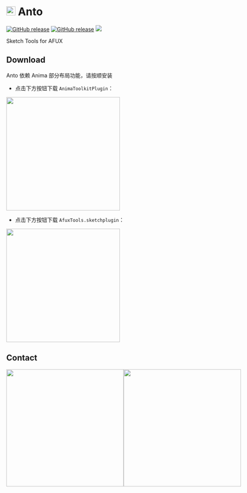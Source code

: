 # <img src="https://raw.githubusercontent.com/canisminor1990/anto/master/icon.png" width="24"> Anto

[![GitHub release](https://img.shields.io/github/release/canisminor1990/anto.svg)](https://github.com/canisminor1990/anto/releases)
[![GitHub release](https://img.shields.io/badge/Works%20with-Sketch%20Runner-blue.svg?colorB=308ADF)](http://bit.ly/SketchRunnerWebsite)
[![](https://img.shields.io/github/downloads/canisminor1990/anto/total.svg)](https://github.com/canisminor1990/anto/releases)

Sketch Tools for AFUX

## Download

Anto 依赖 Anima 部分布局功能，请按顺安装

- 点击下方按钮下载 `AnimaToolkitPlugin`：

[<img src="https://raw.githubusercontent.com/canisminor1990/anto/master/docs/button-anima.png" width="300"/>](https://github.com/canisminor1990/anto/releases/download/v1.0.2/AnimaToolkitPlugin.sketchplugin.zip)

- 点击下方按钮下载 `AfuxTools.sketchplugin`：

[<img src="https://raw.githubusercontent.com/canisminor1990/anto/master/docs/button-anto.png" width="300"/>](https://github.com/canisminor1990/anto/releases)

## Contact

<div style="display:flex">
<img src="https://raw.githubusercontent.com/canisminor1990/anto/master/docs/qrcode-canisminor.jpg" width="310"/>
<img src="https://raw.githubusercontent.com/canisminor1990/anto/master/docs/qrcode-anto.jpg" width="310"/>
</div>
